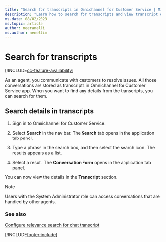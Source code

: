 ```yaml
---
title: "Search for transcripts in Omnichannel for Customer Service | MicrosoftDocs"
description: "Learn how to search for transcripts and view transcript details in Omnichannel for Customer Service."
ms.date: 08/02/2023
ms.topic: article
author: neeranelli
ms.author: nenellim
---
```


# Search for transcripts

[!INCLUDE[cc-feature-availability](../../includes/cc-feature-availability.md)]

As an agent, you communicate with customers to resolve issues. All those conversations are stored as transcripts in Omnichannel for Customer Service app. When you want to find any details from the transcripts, you can search for them.

## Search details in transcripts

1. Sign in to Omnichannel for Customer Service.

2. Select **Search** in the nav bar. The **Search** tab opens in the application tab panel.

3. Type a phrase in the search box, and then select the search icon. The results appears as a list.

4. Select a result. The **Conversation Form** opens in the application tab panel.

You can now view the details in the **Transcript** section.

> [!NOTE]
> Users with the System Administrator role can access conversations that are handled by other agents.

### See also

[Configure relevance search for chat transcript](../administer/relevance-search-chat-transcript.md)


[!INCLUDE[footer-include](../../includes/footer-banner.md)]
